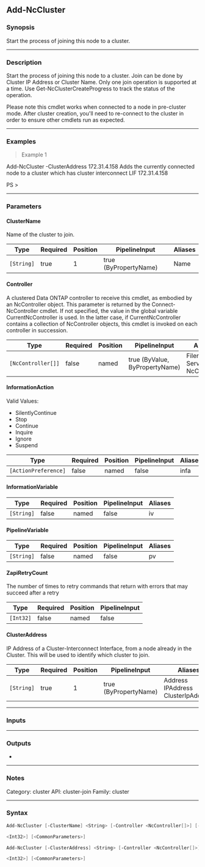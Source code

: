 Add-NcCluster
-------------

### Synopsis
Start the process of joining this node to a cluster.

---

### Description

Start the process of joining this node to a cluster.  Join can be done by Cluster IP Address or Cluster Name.  Only one join operation is supported at a time.  Use Get-NcClusterCreateProgress to track the status of the operation.

Please note this cmdlet works when connected to a node in pre-cluster mode. After cluster creation, you'll need to re-connect to the cluster in order to ensure other cmdlets run as expected.

---

### Examples
> Example 1

Add-NcCluster -ClusterAddress 172.31.4.158
Adds the currently connected node to a cluster which has cluster interconnect LIF 172.31.4.158

PS >

---

### Parameters
#### **ClusterName**
Name of the cluster to join.

|Type      |Required|Position|PipelineInput        |Aliases|
|----------|--------|--------|---------------------|-------|
|`[String]`|true    |1       |true (ByPropertyName)|Name   |

#### **Controller**
A clustered Data ONTAP controller to receive this cmdlet, as embodied by an NcController object.  This parameter is returned by the Connect-NcController cmdlet.  If not specified, the value in the global variable CurrentNcController is used.  In the latter case, if CurrentNcController contains a collection of NcController objects, this cmdlet is invoked on each controller in succession.

|Type              |Required|Position|PipelineInput                 |Aliases                          |
|------------------|--------|--------|------------------------------|---------------------------------|
|`[NcController[]]`|false   |named   |true (ByValue, ByPropertyName)|Filer<br/>Server<br/>NcController|

#### **InformationAction**

Valid Values:

* SilentlyContinue
* Stop
* Continue
* Inquire
* Ignore
* Suspend

|Type                |Required|Position|PipelineInput|Aliases|
|--------------------|--------|--------|-------------|-------|
|`[ActionPreference]`|false   |named   |false        |infa   |

#### **InformationVariable**

|Type      |Required|Position|PipelineInput|Aliases|
|----------|--------|--------|-------------|-------|
|`[String]`|false   |named   |false        |iv     |

#### **PipelineVariable**

|Type      |Required|Position|PipelineInput|Aliases|
|----------|--------|--------|-------------|-------|
|`[String]`|false   |named   |false        |pv     |

#### **ZapiRetryCount**
The number of times to retry commands that return with errors that may succeed after a retry

|Type     |Required|Position|PipelineInput|
|---------|--------|--------|-------------|
|`[Int32]`|false   |named   |false        |

#### **ClusterAddress**
IP Address of a Cluster-Interconnect Interface, from a node already in the Cluster. This will be used to identify which cluster to join.

|Type      |Required|Position|PipelineInput        |Aliases                                   |
|----------|--------|--------|---------------------|------------------------------------------|
|`[String]`|true    |1       |true (ByPropertyName)|Address<br/>IPAddress<br/>ClusterIpAddress|

---

### Inputs

---

### Outputs
* 

---

### Notes
Category: cluster
API: cluster-join
Family: cluster

---

### Syntax
```PowerShell
Add-NcCluster [-ClusterName] <String> [-Controller <NcController[]>] [-InformationAction <ActionPreference>] [-InformationVariable <String>] [-PipelineVariable <String>] [-ZapiRetryCount 
```
```PowerShell
<Int32>] [<CommonParameters>]
```
```PowerShell
Add-NcCluster [-ClusterAddress] <String> [-Controller <NcController[]>] [-InformationAction <ActionPreference>] [-InformationVariable <String>] [-PipelineVariable <String>] [-ZapiRetryCount 
```
```PowerShell
<Int32>] [<CommonParameters>]
```
